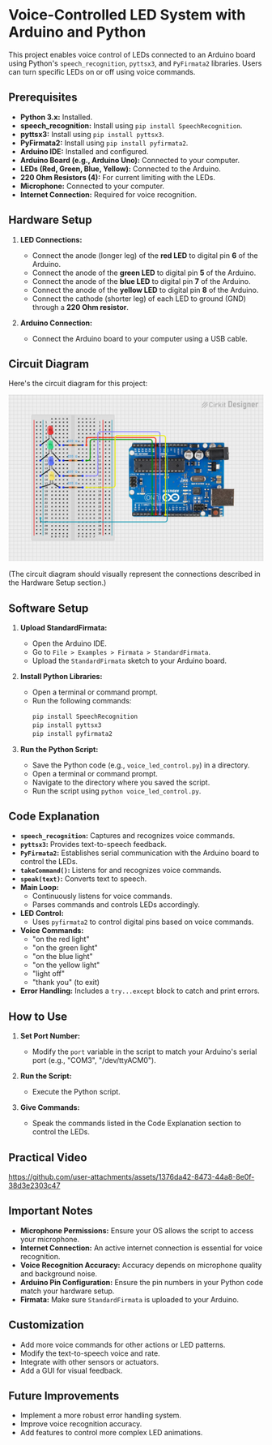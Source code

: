# Voice-Controlled LED System with Arduino and Python

This project enables voice control of LEDs connected to an Arduino board using Python's `speech_recognition`, `pyttsx3`, and `PyFirmata2` libraries. Users can turn specific LEDs on or off using voice commands.

## Prerequisites

* **Python 3.x:** Installed.
* **speech_recognition:** Install using `pip install SpeechRecognition`.
* **pyttsx3:** Install using `pip install pyttsx3`.
* **PyFirmata2:** Install using `pip install pyfirmata2`.
* **Arduino IDE:** Installed and configured.
* **Arduino Board (e.g., Arduino Uno):** Connected to your computer.
* **LEDs (Red, Green, Blue, Yellow):** Connected to the Arduino.
* **220 Ohm Resistors (4):** For current limiting with the LEDs.
* **Microphone:** Connected to your computer.
* **Internet Connection:** Required for voice recognition.

## Hardware Setup

1.  **LED Connections:**
    * Connect the anode (longer leg) of the **red LED** to digital pin **6** of the Arduino.
    * Connect the anode of the **green LED** to digital pin **5** of the Arduino.
    * Connect the anode of the **blue LED** to digital pin **7** of the Arduino.
    * Connect the anode of the **yellow LED** to digital pin **8** of the Arduino.
    * Connect the cathode (shorter leg) of each LED to ground (GND) through a **220 Ohm resistor**.

2.  **Arduino Connection:**
    * Connect the Arduino board to your computer using a USB cable.

## Circuit Diagram

Here's the circuit diagram for this project:

![Arduino RGB LED Circuit](circuit_image.png)

(The circuit diagram should visually represent the connections described in the Hardware Setup section.)

## Software Setup

1.  **Upload StandardFirmata:**
    * Open the Arduino IDE.
    * Go to `File > Examples > Firmata > StandardFirmata`.
    * Upload the `StandardFirmata` sketch to your Arduino board.

2.  **Install Python Libraries:**
    * Open a terminal or command prompt.
    * Run the following commands:
        ```bash
        pip install SpeechRecognition
        pip install pyttsx3
        pip install pyfirmata2
        ```

3.  **Run the Python Script:**
    * Save the Python code (e.g., `voice_led_control.py`) in a directory.
    * Open a terminal or command prompt.
    * Navigate to the directory where you saved the script.
    * Run the script using `python voice_led_control.py`.

## Code Explanation

* **`speech_recognition`:** Captures and recognizes voice commands.
* **`pyttsx3`:** Provides text-to-speech feedback.
* **`PyFirmata2`:** Establishes serial communication with the Arduino board to control the LEDs.
* **`takeCommand()`:** Listens for and recognizes voice commands.
* **`speak(text)`:** Converts text to speech.
* **Main Loop:**
    * Continuously listens for voice commands.
    * Parses commands and controls LEDs accordingly.
* **LED Control:**
    * Uses `pyfirmata2` to control digital pins based on voice commands.
* **Voice Commands:**
    * "on the red light"
    * "on the green light"
    * "on the blue light"
    * "on the yellow light"
    * "light off"
    * "thank you" (to exit)
* **Error Handling:** Includes a `try...except` block to catch and print errors.

## How to Use

1.  **Set Port Number:**
    * Modify the `port` variable in the script to match your Arduino's serial port (e.g., "COM3", "/dev/ttyACM0").

2.  **Run the Script:**
    * Execute the Python script.

3.  **Give Commands:**
    * Speak the commands listed in the Code Explanation section to control the LEDs.
 ## Practical Video
 https://github.com/user-attachments/assets/1376da42-8473-44a8-8e0f-38d3e2303c47
 

## Important Notes

* **Microphone Permissions:** Ensure your OS allows the script to access your microphone.
* **Internet Connection:** An active internet connection is essential for voice recognition.
* **Voice Recognition Accuracy:** Accuracy depends on microphone quality and background noise.
* **Arduino Pin Configuration:** Ensure the pin numbers in your Python code match your hardware setup.
* **Firmata:** Make sure `StandardFirmata` is uploaded to your Arduino.

## Customization

* Add more voice commands for other actions or LED patterns.
* Modify the text-to-speech voice and rate.
* Integrate with other sensors or actuators.
* Add a GUI for visual feedback.

## Future Improvements

* Implement a more robust error handling system.
* Improve voice recognition accuracy.
* Add features to control more complex LED animations.

